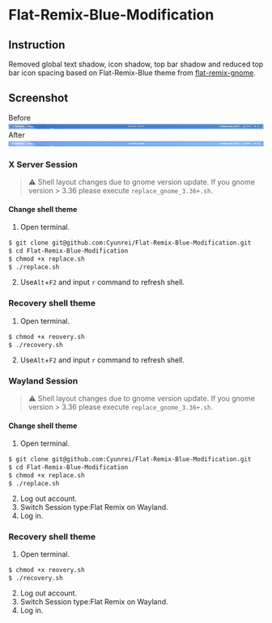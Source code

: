 # Flat-Remix-Blue-Modification
## Instruction
Removed global text shadow, icon shadow, top bar shadow and reduced top bar icon spacing based on Flat-Remix-Blue theme from [flat-remix-gnome](https://github.com/daniruiz/flat-remix-gnome).  
## Screenshot
Before  
![screenshot_before](https://raw.githubusercontent.com/Cyunrei/Flat-Remix-Blue-Modification/master/screenshot_before.png)
After  
![screenshot](https://raw.githubusercontent.com/Cyunrei/Flat-Remix-Blue-Modification/master/screenshot.png)

### X Server Session
> :warning: Shell layout changes due to gnome version update. If you gnome version > 3.36 please execute `replace_gnome_3.36+.sh`.
#### Change shell theme
1. Open terminal.
```shell
$ git clone git@github.com:Cyunrei/Flat-Remix-Blue-Modification.git
$ cd Flat-Remix-Blue-Modification
$ chmod +x replace.sh
$ ./replace.sh
```
2. Use`Alt`+`F2` and input `r` command to refresh shell.
### Recovery shell theme
1. Open terminal.
```shell
$ chmod +x reovery.sh
$ ./recovery.sh
```
2. Use`Alt`+`F2` and input `r` command to refresh shell.
### Wayland Session
> :warning: Shell layout changes due to gnome version update. If you gnome version > 3.36 please execute `replace_gnome_3.36+.sh`.
#### Change shell theme
1. Open terminal.
```shell
$ git clone git@github.com:Cyunrei/Flat-Remix-Blue-Modification.git
$ cd Flat-Remix-Blue-Modification
$ chmod +x replace.sh
$ ./replace.sh
```
2. Log out account.
3. Switch Session type:Flat Remix on Wayland.
4. Log in.
### Recovery shell theme
1. Open terminal.
```shell
$ chmod +x reovery.sh
$ ./recovery.sh
```
2. Log out account.
3. Switch Session type:Flat Remix on Wayland.
4. Log in.